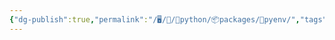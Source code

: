```yaml
---
{"dg-publish":true,"permalink":"/🖥/📜/🐍python/📦packages/🧋pyenv/","tags":["python","cheat"]}
---
```



